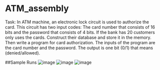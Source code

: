 # ATM_assembly
Task:
In ATM machine, an electronic lock circuit is used to authorize the card. This circuit has two
input codes: The card number that consists of 16 bits and the password that consists of 4 bits.
If the bank has 20 customers only uses the cards. Construct their database and store it in the
memory. Then write a program for card authorization.
The inputs of the program are the card number and the password.
The output is one bit (0/1) that means (denied/allowed).

##Sample Runs
![image](https://github.com/elmahygurl/ATM_assembly/assets/97133077/0d038bf2-f205-43cf-a7bf-16597a16a588)
![image](https://github.com/elmahygurl/ATM_assembly/assets/97133077/ba700393-9e4e-474e-8892-b838017ce1bb)
![image](https://github.com/elmahygurl/ATM_assembly/assets/97133077/d2b914f6-8dde-4653-bc32-bf1ca25786d6)
